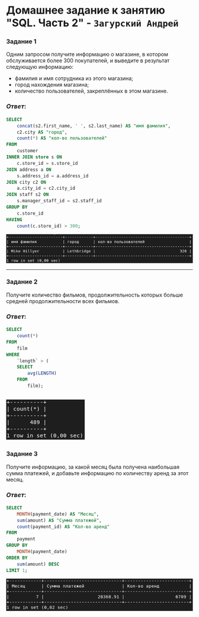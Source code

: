 # Домашнее задание к занятию "SQL. Часть 2" - `Загурский Андрей`

### Задание 1

Одним запросом получите информацию о магазине, в котором обслуживается более 300 покупателей, и выведите в результат следующую информацию: 
- фамилия и имя сотрудника из этого магазина;
- город нахождения магазина;
- количество пользователей, закреплённых в этом магазине.

### *Ответ*:
```sql
SELECT
	concat(s2.first_name, ' ', s2.last_name) AS "имя фамилия",
	c2.city AS "город",
	count(*) AS "кол-во пользователей"
FROM
	customer
INNER JOIN store s ON
	c.store_id = s.store_id
JOIN address a ON
	s.address_id = a.address_id
JOIN city c2 ON
	a.city_id = c2.city_id
JOIN staff s2 ON
	s.manager_staff_id = s2.staff_id
GROUP BY
	c.store_id
HAVING
	count(c.store_id) > 300;
```
![image](https://github.com/Anders1994/Homework/blob/main/ScreenShots/%D0%A1%D0%BA%D1%80%D0%B8%D0%BD%20539.png)

---

### Задание 2

Получите количество фильмов, продолжительность которых больше средней продолжительности всех фильмов.

### *Ответ*:
```sql
SELECT
	count(*)
FROM
	film
WHERE
	`length` > (
	SELECT
		avg(LENGTH)
	FROM
		film);
```
![image](https://github.com/Anders1994/Homework/blob/main/ScreenShots/%D0%A1%D0%BA%D1%80%D0%B8%D0%BD%20540.png)
---

### Задание 3

Получите информацию, за какой месяц была получена наибольшая сумма платежей, и добавьте информацию по количеству аренд за этот месяц.

### *Ответ*:
```sql
SELECT
	MONTH(payment_date) AS "Месяц",
	sum(amount) AS "Сумма платежей",
	count(payment_id) AS "Кол-во аренд"
FROM
	payment
GROUP BY
	MONTH(payment_date)
ORDER BY
	sum(amount) DESC
LIMIT 1;
```
![image](https://github.com/Anders1994/Homework/blob/main/ScreenShots/%D0%A1%D0%BA%D1%80%D0%B8%D0%BD%20541.png)